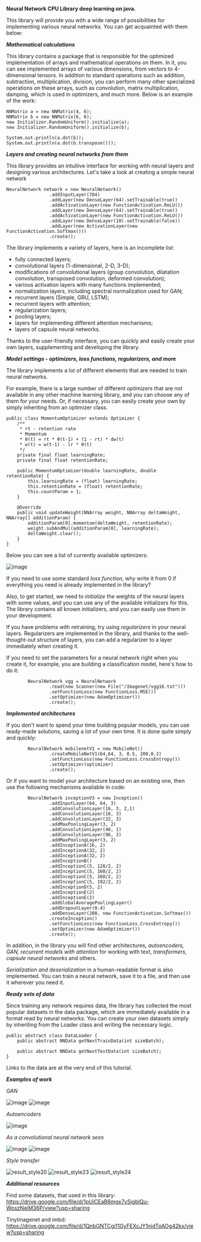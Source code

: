 **Neural Network CPU
Library deep learning on java.**

This library will provide you with a wide range of possibilities for implementing various neural networks. You can get acquainted with them below:

_**Mathematical calculations**_

This library contains a package that is responsible for the optimized implementation of arrays and mathematical operations on them. In it, you can see implemented arrays of various dimensions, from vectors to 4-dimensional tensors. In addition to standard operations such as addition, subtraction, multiplication, division, you can perform many other specialized operations on these arrays, such as convolution, matrix multiplication, damping, which is used in optimizers, and much more. Below is an example of the work:

```
NNMatrix a = new NNMatrix(4, 6);
NNMatrix b = new NNMatrix(6, 6);
new Initializer.RandomUniform().initialize(a);
new Initializer.RandomUniform().initialize(b);

System.out.println(a.dot(b));
System.out.println(a.dot(b.transpose()));
```

_**Layers and creating neural networks from them**_

This library provides an intuitive interface for working with neural layers and designing various architectures. Let's take a look at creating a simple neural network

```
NeuralNetwork network = new NeuralNetwork()
                .addInputLayer(784)
                .addLayer(new DenseLayer(64).setTrainable(true))
                .addActivationLayer(new FunctionActivation.ReLU())
                .addLayer(new DenseLayer(64).setTrainable(true))
                .addActivationLayer(new FunctionActivation.ReLU())
                .addLayer(new DenseLayer(10).setTrainable(false))
                .addLayer(new ActivationLayer(new FunctionActivation.Softmax()))
                .create();
```

The library implements a variety of layers, here is an incomplete list:
- fully connected layers;
- convolutional layers (1-dimensional, 2-D, 3-D);
- modifications of convolutional layers (group convolution, dilatation convolution, transposed convolution, deformed convolution);
- various activation layers with many functions implemented;
- normalization layers, including spectral normalization used for GAN;
- recurrent layers (Simple, GRU, LSTM);
- recurrent layers with attention;
- regularization layers;
- pooling layers;
- layers for implementing different attention mechanisms;
- layers of capsule neural networks.

Thanks to the user-friendly interface, you can quickly and easily create your own layers, supplementing and developing the library.

_**Model settings - optimizers, loss functions, regularizers, and more**_

The library implements a lot of different elements that are needed to train neural networks.

For example, there is a large number of different _optimizers_ that are not available in any other machine learning library, and you can choose any of them for your needs. Or, if necessary, you can easily create your own by simply inheriting from an optimizer class. 
```
public class MomentumOptimizer extends Optimizer {
    /**
     * rt - retention rate
     * Momentum
     * θ(t) = rt * θ(t-1) + (1 - rt) * dw(t)
     * w(t) = w(t-1) - lr * θ(t)
     */
    private final float learningRate;
    private final float retentionRate;

    public MomentumOptimizer(double learningRate, double retentionRate) {
        this.learningRate = (float) learningRate;
        this.retentionRate = (float) retentionRate;
        this.countParam = 1;
    }

    @Override
    public void updateWeight(NNArray weight, NNArray deltaWeight, NNArray[] additionParam) {
        additionParam[0].momentum(deltaWeight, retentionRate);
        weight.subAndMul(additionParam[0], learningRate);
        deltaWeight.clear();
    }
}
```

Below you can see a list of currently available optimizers:

![image](https://github.com/romanpro23/NeuralNetworkCPU/assets/87851373/192aeb3c-a7b7-40fa-b3b7-fdaf5eb65671)

If you need to use some standard _loss function_, why write it from 0 if everything you need is already implemented in the library?

Also, to get started, we need to _initialize_ the weights of the neural layers with some values, and you can use any of the available initializers for this. The library contains all known initializers, and you can easily use them in your development.

If you have problems with retraining, try using _regularizers_ in your neural layers. Regularizers are implemented in the library, and thanks to the well-thought-out structure of layers, you can add a regularizer to a layer immediately when creating it.

If you need to set the parameters for a neural network right when you create it, for example, you are building a classification model, here's how to do it:

```
        NeuralNetwork vgg = NeuralNetwork
                .read(new Scanner(new File("/Imagenet/vgg16.txt")))
                .setFunctionLoss(new FunctionLoss.MSE())
                .setOptimizer(new AdamOptimizer())
                .create();
```

_**Implemented architectures**_

If you don't want to spend your time building popular models, you can use ready-made solutions, saving a lot of your own time. It is done quite simply and quickly:

```
        NeuralNetwork mobilenetV1 = new MobileNet()
                .createMobileNetV1(64,64, 3, 0.5, 200,0.2)
                .setFunctionLoss(new FunctionLoss.CrossEntropy())
                .setOptimizer(optimizer)
                .create();
```

Or if you want to model your architecture based on an existing one, then use the following mechanisms available in code:

```
        NeuralNetwork inceptionV3 = new Inception()
                .addInputLayer(64, 64, 3)
                .addConvolutionLayer(16, 3, 2,1)
                .addConvolutionLayer(16, 3)
                .addConvolutionLayer(32, 3)
                .addMaxPoolingLayer(3, 2)
                .addConvolutionLayer(40, 1)
                .addConvolutionLayer(96, 3)
                .addMaxPoolingLayer(3, 2)
                .addInceptionA(16, 2)
                .addInceptionA(32, 2)
                .addInceptionA(32, 2)
                .addInceptionB()
                .addInceptionC(5, 128/2, 2)
                .addInceptionC(5, 160/2, 2)
                .addInceptionC(5, 160/2, 2)
                .addInceptionC(5, 192/2, 2)
                .addInceptionD(5, 2)
                .addInceptionE(2)
                .addInceptionE(2)
                .addGlobalAveragePoolingLayer()
                .addDropoutLayer(0.4)
                .addDenseLayer(200, new FunctionActivation.Softmax())
                .createInception()
                .setFunctionLoss(new FunctionLoss.CrossEntropy())
                .setOptimizer(new AdamOptimizer())
                .create();
```

In addition, in the library you will find other architectures, _autoencoders, GAN, recurrent models with attention_ for working with text, _transformers, capsule neural networks_ and others.

_Serialization and deserialization_ in a human-readable format is also implemented. You can train a neural network, save it to a file, and then use it wherever you need it.

_**Ready sets of data**_

Since training any network requires data, the library has collected the most popular datasets in the data package, which are immediately available in a format read by neural networks.
You can create your own datasets simply by inheriting from the Loader class and writing the necessary logic.
```
public abstract class DataLoader {
    public abstract NNData getNextTrainData(int sizeBatch);

    public abstract NNData getNextTestData(int sizeBatch);
}
```
Links to the data are at the very end of this tutorial.

_**Examples of work**_

_GAN_

![image](https://github.com/romanpro23/NeuralNetworkCPU/assets/87851373/e7e89fe1-1aba-4d24-9202-8f024a0cd155)
![image](https://github.com/romanpro23/NeuralNetworkCPU/assets/87851373/c922a050-af22-48ef-9f97-36b2648b6a59)

_Autoencoders_

![image](https://github.com/romanpro23/NeuralNetworkCPU/assets/87851373/5baa537d-fa07-4dc0-9f3c-05301315d7e9)

_As a convolutional neural network sees_

![image](https://github.com/romanpro23/NeuralNetworkCPU/assets/87851373/11fabb21-2ed1-4ab6-9842-e41009862ca8)
![image](https://github.com/romanpro23/NeuralNetworkCPU/assets/87851373/9dbc50b0-6d29-4218-9ebc-9cc944c8fdbf)

_Style transfer_

![result_style20](https://github.com/romanpro23/NeuralNetworkCPU/assets/87851373/26948237-02a1-4247-a798-18bb5805b951)   ![result_style23](https://github.com/romanpro23/NeuralNetworkCPU/assets/87851373/770c2d59-7e41-4419-aec1-92db097718ce)   ![result_style24](https://github.com/romanpro23/NeuralNetworkCPU/assets/87851373/3b4d3651-abd2-4c96-b6af-133647e87193)


_**Additional resources**_

Find some datasets, that used in this library:
https://drive.google.com/file/d/1pUiCEaB6mgx7vSjgbIQu-WoszNeiM36P/view?usp=sharing

TinyImagenet and imbd:
https://drive.google.com/file/d/1QnbGNTCgi11GyFEXcJY1nidToAOg42kx/view?usp=sharing
